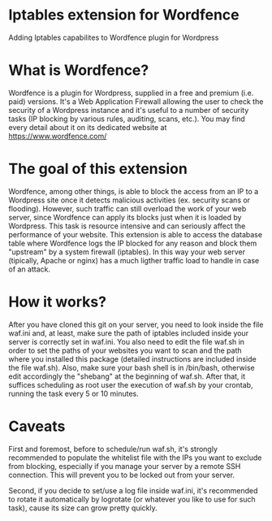 # Iptables extension for Wordfence

Adding Iptables capabilites to Wordfence plugin for Wordpress

# What is Wordfence?

Wordfence is a plugin for Wordpress, supplied in a free and premium (i.e. paid) versions. It's a Web Application Firewall allowing the user to check the security of a Wordpress instance and it's useful to a number of security tasks (IP blocking by various rules, auditing, scans, etc.). You may find every detail about it on its dedicated website at https://www.wordfence.com/

# The goal of this extension

Wordfence, among other things, is able to block the access from an IP to a Wordpress site once it detects malicious activities (ex. security scans or flooding). However, such traffic can still overload the work of your web server, since Wordfence can apply its blocks just when it is loaded by Wordpress. This task is resource intensive and can seriously affect the performance of your website.
This extension is able to access the database table where Wordfence logs the IP blocked for any reason and block them "upstream" by a system firewall (iptables). In this way your web server (tipically, Apache or nginx) has a much ligther traffic load to handle in case of an attack.

# How it works?

After you have cloned this git on your server, you need to look inside the file waf.ini and, at least, make sure the path of iptables included inside your server is correctly set in waf.ini.
You also need to edit the file waf.sh in order to set the paths of your websites you want to scan and the path where you installed this package (detailed instructions are included inside the file waf.sh). Also, make sure your bash shell is in /bin/bash, otherwise edit accordingly the "shebang" at the beginning of waf.sh.
After that, it suffices scheduling as root user the execution of waf.sh by your crontab, running the task every 5 or 10 minutes.

# Caveats

First and foremost, before to schedule/run waf.sh, it's strongly recommended to populate the whitelist file with the IPs you want to exclude from blocking, especially if you manage your server by a remote SSH connection. This will prevent you to be locked out from your server.

Second, if you decide to set/use a log file inside waf.ini, it's recommended to rotate it automatically by logrotate (or whatever you like to use for such task), cause its size can grow pretty quickly.
